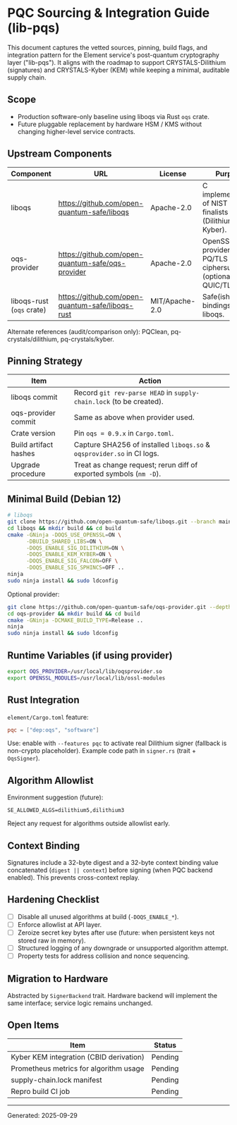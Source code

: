 # PQC Sourcing & Integration Guide (lib-pqs)

This document captures the vetted sources, pinning, build flags, and integration pattern for the Element service's post-quantum cryptography layer ("lib-pqs"). It aligns with the roadmap to support CRYSTALS-Dilithium (signatures) and CRYSTALS-Kyber (KEM) while keeping a minimal, auditable supply chain.

## Scope
- Production software-only baseline using liboqs via Rust `oqs` crate.
- Future pluggable replacement by hardware HSM / KMS without changing higher-level service contracts.

## Upstream Components
| Component | URL | License | Purpose |
|-----------|-----|---------|---------|
| liboqs | https://github.com/open-quantum-safe/liboqs | Apache-2.0 | C implementations of NIST PQC finalists (Dilithium, Kyber). |
| oqs-provider | https://github.com/open-quantum-safe/oqs-provider | Apache-2.0 | OpenSSL 3 provider for PQ/TLS hybrid ciphersuites (optional QUIC/TLS path). |
| liboqs-rust (`oqs` crate) | https://github.com/open-quantum-safe/liboqs-rust | MIT/Apache-2.0 | Safe(ish) Rust bindings for liboqs. |

Alternate references (audit/comparison only): PQClean, pq-crystals/dilithium, pq-crystals/kyber.

## Pinning Strategy
| Item | Action |
|------|--------|
| liboqs commit | Record `git rev-parse HEAD` in `supply-chain.lock` (to be created). |
| oqs-provider commit | Same as above when provider used. |
| Crate version | Pin `oqs = 0.9.x` in `Cargo.toml`. |
| Build artifact hashes | Capture SHA256 of installed `liboqs.so` & `oqsprovider.so` in CI logs. |
| Upgrade procedure | Treat as change request; rerun diff of exported symbols (`nm -D`). |

## Minimal Build (Debian 12)
```bash
# liboqs
git clone https://github.com/open-quantum-safe/liboqs.git --branch main --depth 1
cd liboqs && mkdir build && cd build
cmake -GNinja -DOQS_USE_OPENSSL=ON \
      -DBUILD_SHARED_LIBS=ON \
      -DOQS_ENABLE_SIG_DILITHIUM=ON \
      -DOQS_ENABLE_KEM_KYBER=ON \
      -DOQS_ENABLE_SIG_FALCON=OFF \
      -DOQS_ENABLE_SIG_SPHINCS=OFF ..
ninja
sudo ninja install && sudo ldconfig
```
Optional provider:
```bash
git clone https://github.com/open-quantum-safe/oqs-provider.git --depth 1
cd oqs-provider && mkdir build && cd build
cmake -GNinja -DCMAKE_BUILD_TYPE=Release ..
ninja
sudo ninja install && sudo ldconfig
```

## Runtime Variables (if using provider)
```bash
export OQS_PROVIDER=/usr/local/lib/oqsprovider.so
export OPENSSL_MODULES=/usr/local/lib/ossl-modules
```

## Rust Integration
`element/Cargo.toml` feature:
```toml
pqc = ["dep:oqs", "software"]
```
Use: enable with `--features pqc` to activate real Dilithium signer (fallback is non-crypto placeholder). Example code path in `signer.rs` (trait + `OqsSigner`).

## Algorithm Allowlist
Environment suggestion (future):
```
SE_ALLOWED_ALGS=dilithium5,dilithium3
```
Reject any request for algorithms outside allowlist early.

## Context Binding
Signatures include a 32-byte digest and a 32-byte context binding value concatenated (`digest || context`) before signing (when PQC backend enabled). This prevents cross-context replay.

## Hardening Checklist
- [ ] Disable all unused algorithms at build (`-DOQS_ENABLE_*`).
- [ ] Enforce allowlist at API layer.
- [ ] Zeroize secret key bytes after use (future: when persistent keys not stored raw in memory).
- [ ] Structured logging of any downgrade or unsupported algorithm attempt.
- [ ] Property tests for address collision and nonce sequencing.

## Migration to Hardware
Abstracted by `SignerBackend` trait. Hardware backend will implement the same interface; service logic remains unchanged.

## Open Items
| Item | Status |
|------|--------|
| Kyber KEM integration (CBID derivation) | Pending |
| Prometheus metrics for algorithm usage | Pending |
| supply-chain.lock manifest | Pending |
| Repro build CI job | Pending |

---
Generated: 2025-09-29
